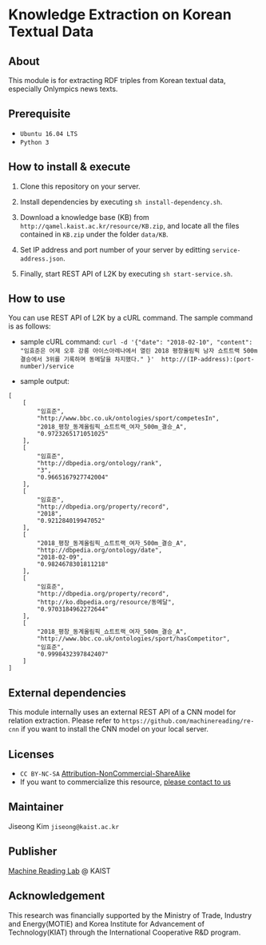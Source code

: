 # Knowledge Extraction on Korean Textual Data

## About
This module is for extracting RDF triples from Korean textual data, especially Onlympics news texts.

## Prerequisite
* `Ubuntu 16.04 LTS`
* `Python 3`

## How to install & execute
1. Clone this repository on your server.

2. Install dependencies by executing `sh install-dependency.sh`.

3. Download a knowledge base (KB) from `http://qamel.kaist.ac.kr/resource/KB.zip`, and locate all the files contained in `KB.zip` under the folder `data/KB`.

4. Set IP address and port number of your server by editting `service-address.json`.

5. Finally, start REST API of L2K by executing `sh start-service.sh`.

## How to use
You can use REST API of L2K by a cURL command. The sample command is as follows:

- sample cURL command: `curl -d '{"date": "2018-02-10", "content": "임효준은 어제 오후 강릉 아이스아레나에서 열린 2018 평창올림픽 남자 쇼트트랙 500m 결승에서 3위를 기록하며 동메달을 차지했다." }'  http://(IP-address):(port-number)/service`

- sample output: 
```
[
    [
        "임효준",
        "http://www.bbc.co.uk/ontologies/sport/competesIn",
        "2018_평창_동계올림픽_쇼트트랙_여자_500m_결승_A",
        "0.9723265171051025"
    ],
    [
        "임효준",
        "http://dbpedia.org/ontology/rank",
        "3",
        "0.9665167927742004"
    ],
    [
        "임효준",
        "http://dbpedia.org/property/record",
        "2018",
        "0.921284019947052"
    ],
    [
        "2018_평창_동계올림픽_쇼트트랙_여자_500m_결승_A",
        "http://dbpedia.org/ontology/date",
        "2018-02-09",
        "0.9824678301811218"
    ],
    [
        "임효준",
        "http://dbpedia.org/property/record",
        "http://ko.dbpedia.org/resource/동메달",
        "0.9703184962272644"
    ],
    [
        "2018_평창_동계올림픽_쇼트트랙_여자_500m_결승_A",
        "http://www.bbc.co.uk/ontologies/sport/hasCompetitor",
        "임효준",
        "0.9998432397842407"
    ]
]
```

## External dependencies
This module internally uses an external REST API of a CNN model for relation extraction. Please refer to `https://github.com/machinereading/re-cnn` if you want to install the CNN model on your local server.

## Licenses
* `CC BY-NC-SA` [Attribution-NonCommercial-ShareAlike](https://creativecommons.org/licenses/by-nc-sa/2.0/)
* If you want to commercialize this resource, [please contact to us](http://mrlab.kaist.ac.kr/contact)

## Maintainer
Jiseong Kim `jiseong@kaist.ac.kr`

## Publisher
[Machine Reading Lab](http://mrlab.kaist.ac.kr/) @ KAIST

## Acknowledgement
This research was financially supported by the Ministry of Trade, Industry and Energy(MOTIE) and Korea Institute for Advancement of Technology(KIAT) through the International Cooperative R&D program.